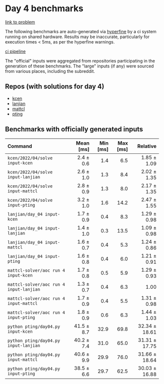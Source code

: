 # Day 4 benchmarks

[link to problem](http://adventofcode.com/2022/day/4)

The following benchmarks are auto-generated via [hyperfine](https://github.com/sharkdp/hyperfine) by a ci system running on shared hardware. Results may be inaccurate, particularly for execution times < 5ms, as per the hyperfine warnings.

[ci pipeline](http://ci.papercode.net:8080/teams/aoc2022/pipelines/aoc-compare-2022)

The "official" inputs were aggregated from repositories participating in the generation of these benchmarks. The "large" inputs (if any) were sourced from various places, including the subreddit.

## Repos (with solutions for day 4)


- [kcen](https://github.com/kcen/AdventOfCode)
- [lanjian](https://github.com/LanJian/aoc-2022)
- [mattcl](https://github.com/mattcl/aoc2022)
- [pting](https://github.com/pting/aoc2022)

## Benchmarks with officially generated inputs
| Command | Mean [ms] | Min [ms] | Max [ms] | Relative |
|:---|---:|---:|---:|---:|
| `kcen/2022/04/solve input-kcen` | 2.4 ± 0.6 | 1.4 | 6.5 | 1.85 ± 1.09 |
| `kcen/2022/04/solve input-lanjian` | 2.6 ± 1.0 | 1.3 | 8.4 | 2.02 ± 1.35 |
| `kcen/2022/04/solve input-mattcl` | 2.8 ± 0.9 | 1.3 | 8.0 | 2.17 ± 1.35 |
| `kcen/2022/04/solve input-pting` | 3.2 ± 1.0 | 1.6 | 14.2 | 2.47 ± 1.55 |
| `lanjian/day_04 input-kcen` | 1.7 ± 0.9 | 0.4 | 8.3 | 1.29 ± 0.98 |
| `lanjian/day_04 input-lanjian` | 1.4 ± 1.0 | 0.3 | 13.5 | 1.09 ± 0.98 |
| `lanjian/day_04 input-mattcl` | 1.6 ± 0.7 | 0.4 | 5.3 | 1.24 ± 0.86 |
| `lanjian/day_04 input-pting` | 1.6 ± 0.8 | 0.4 | 6.0 | 1.21 ± 0.91 |
| `mattcl-solver/aoc run 4 input-kcen` | 1.7 ± 0.8 | 0.5 | 5.9 | 1.29 ± 0.93 |
| `mattcl-solver/aoc run 4 input-lanjian` | 1.3 ± 0.7 | 0.4 | 6.3 | 1.00 |
| `mattcl-solver/aoc run 4 input-mattcl` | 1.7 ± 0.9 | 0.4 | 5.5 | 1.31 ± 0.98 |
| `mattcl-solver/aoc run 4 input-pting` | 1.8 ± 0.9 | 0.6 | 6.3 | 1.44 ± 1.03 |
| `python pting/day04.py input-kcen` | 41.5 ± 8.7 | 32.9 | 69.8 | 32.34 ± 18.61 |
| `python pting/day04.py input-lanjian` | 40.2 ± 7.4 | 31.0 | 65.0 | 31.31 ± 17.75 |
| `python pting/day04.py input-mattcl` | 40.6 ± 9.9 | 29.9 | 76.0 | 31.66 ± 18.64 |
| `python pting/day04.py input-pting` | 38.5 ± 6.6 | 29.7 | 62.5 | 30.03 ± 16.88 |
